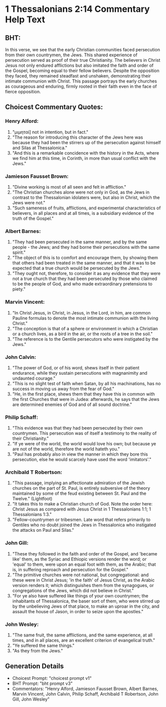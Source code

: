 # 1 Thessalonians 2:14 Commentary Help Text

## BHT:
In this verse, we see that the early Christian communities faced persecution from their own countrymen, the Jews. This shared experience of persecution served as proof of their true Christianity. The believers in Christ Jesus not only endured afflictions but also imitated the faith and order of the Gospel, becoming equal to their fellow believers. Despite the opposition they faced, they remained steadfast and unshaken, demonstrating their intimate communion with Christ. This passage portrays the early churches as courageous and enduring, firmly rooted in their faith even in the face of fierce opposition.

## Choicest Commentary Quotes:
### Henry Alford:
1. "μιμηταί] not in intention, but in fact."
2. "The reason for introducing this character of the Jews here was because they had been the stirrers up of the persecution against himself and Silas at Thessalonica."
3. "And this is a remarkable concidence with the history in the Acts, where we find him at this time, in Corinth, in more than usual conflict with the Jews."

### Jamieson Fausset Brown:
1. "Divine working is most of all seen and felt in affliction."
2. "The Christian churches alone were not only in God, as the Jews in contrast to the Thessalonian idolaters were, but also in Christ, which the Jews were not."
3. "Such sameness of fruits, afflictions, and experimental characteristics of believers, in all places and at all times, is a subsidiary evidence of the truth of the Gospel."

### Albert Barnes:
1. "They had been persecuted in the same manner, and by the same people - the Jews; and they had borne their persecutions with the same spirit."
2. "The object of this is to comfort and encourage them, by showing them that others had been treated in the same manner, and that it was to be expected that a true church would be persecuted by the Jews."
3. "They ought not, therefore, to consider it as any evidence that they were not a true church that they had been persecuted by those who claimed to be the people of God, and who made extraordinary pretensions to piety."

### Marvin Vincent:
1. "In Christ Jesus, in Christ, in Jesus, in the Lord, in him, are common Pauline formulas to denote the most intimate communion with the living Christ."
2. "The conception is that of a sphere or environment in which a Christian or a church lives, as a bird in the air, or the roots of a tree in the soil."
3. "The reference is to the Gentile persecutors who were instigated by the Jews."

### John Calvin:
1. "The power of God, or of his word, shews itself in their patient endurance, while they sustain persecutions with magnanimity and undaunted courage."
2. "This is no slight test of faith when Satan, by all his machinations, has no success in moving us away from the fear of God."
3. "He, in the first place, shews them that they have this in common with the first Churches that were in Judea: afterwards, he says that the Jews are determined enemies of God and of all sound doctrine."

### Philip Schaff:
1. "This evidence was that they had been persecuted by their own countrymen. This persecution was of itself a testimony to the reality of their Christianity."
2. "If ye were of the world, the world would love his own; but because ye are not of the world, therefore the world hateth you."
3. "Paul has probably also in view the manner in which they bore this persecution, else he would scarcely have used the word 'imitators'."

### Archibald T Robertson:
1. "This passage, implying an affectionate admiration of the Jewish churches on the part of St. Paul, is entirely subversive of the theory maintained by some of the feud existing between St. Paul and the Twelve." (Lightfoot)
2. "It takes this to make a Christian church of God. Note the order here: Christ Jesus as compared with Jesus Christ in 1 Thessalonians 1:1; 1 Thessalonians 1:3." 
3. "Fellow-countrymen or tribesmen. Late word that refers primarily to Gentiles who no doubt joined the Jews in Thessalonica who instigated the attacks on Paul and Silas."

### John Gill:
1. "These they followed in the faith and order of the Gospel, and 'became like' them, as the Syriac and Ethiopic versions render the word; or 'equal' to them, were upon an equal foot with them, as the Arabic; that is, in suffering reproach and persecution for the Gospel."
2. "The primitive churches were not national, but congregational: and these were in Christ Jesus; 'in the faith' of Jesus Christ, as the Arabic version renders it; which distinguishes them from the synagogues, or congregations of the Jews, which did not believe in Christ."
3. "For ye also have suffered like things of your own countrymen; the inhabitants of Thessalonica, the baser sort of them, who were stirred up by the unbelieving Jews of that place, to make an uproar in the city, and assault the house of Jason, in order to seize upon the apostles."

### John Wesley:
1. "The same fruit, the same afflictions, and the same experience, at all times, and in all places, are an excellent criterion of evangelical truth."
2. "Ye suffered the same things."
3. "As they from the Jews."


## Generation Details
- Choicest Prompt: "choicest prompt v1"
- BHT Prompt: "bht prompt v3"
- Commentators: "Henry Alford, Jamieson Fausset Brown, Albert Barnes, Marvin Vincent, John Calvin, Philip Schaff, Archibald T Robertson, John Gill, John Wesley"
